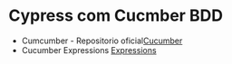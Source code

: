 # Cypress com Cucmber BDD
- Cumcumber - Repositorio oficial[Cucumber](https://github.com/cucumber)
- Cucumber Expressions [Expressions](https://github.com/cucumber/cucumber-expressions#readme)